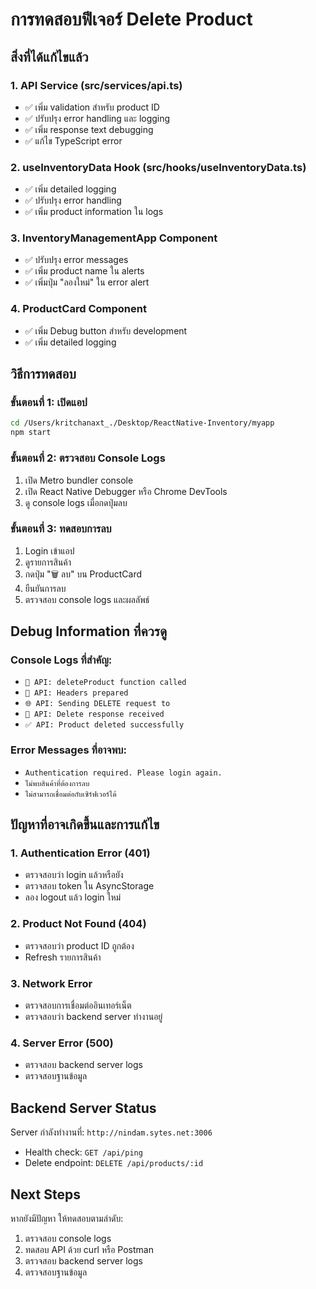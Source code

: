# การทดสอบฟีเจอร์ Delete Product

## สิ่งที่ได้แก้ไขแล้ว

### 1. API Service (src/services/api.ts)
- ✅ เพิ่ม validation สำหรับ product ID
- ✅ ปรับปรุง error handling และ logging
- ✅ เพิ่ม response text debugging
- ✅ แก้ไข TypeScript error

### 2. useInventoryData Hook (src/hooks/useInventoryData.ts)
- ✅ เพิ่ม detailed logging
- ✅ ปรับปรุง error handling
- ✅ เพิ่ม product information ใน logs

### 3. InventoryManagementApp Component
- ✅ ปรับปรุง error messages
- ✅ เพิ่ม product name ใน alerts
- ✅ เพิ่มปุ่ม "ลองใหม่" ใน error alert

### 4. ProductCard Component
- ✅ เพิ่ม Debug button สำหรับ development
- ✅ เพิ่ม detailed logging

## วิธีการทดสอบ

### ขั้นตอนที่ 1: เปิดแอป
```bash
cd /Users/kritchanaxt_./Desktop/ReactNative-Inventory/myapp
npm start
```

### ขั้นตอนที่ 2: ตรวจสอบ Console Logs
1. เปิด Metro bundler console
2. เปิด React Native Debugger หรือ Chrome DevTools
3. ดู console logs เมื่อกดปุ่มลบ

### ขั้นตอนที่ 3: ทดสอบการลบ
1. Login เข้าแอป
2. ดูรายการสินค้า
3. กดปุ่ม "🗑️ ลบ" บน ProductCard
4. ยืนยันการลบ
5. ตรวจสอบ console logs และผลลัพธ์

## Debug Information ที่ควรดู

### Console Logs ที่สำคัญ:
- `🚀 API: deleteProduct function called`
- `🔑 API: Headers prepared`
- `🌐 API: Sending DELETE request to`
- `📡 API: Delete response received`
- `✅ API: Product deleted successfully`

### Error Messages ที่อาจพบ:
- `Authentication required. Please login again.`
- `ไม่พบสินค้าที่ต้องการลบ`
- `ไม่สามารถเชื่อมต่อกับเซิร์ฟเวอร์ได้`

## ปัญหาที่อาจเกิดขึ้นและการแก้ไข

### 1. Authentication Error (401)
- ตรวจสอบว่า login แล้วหรือยัง
- ตรวจสอบ token ใน AsyncStorage
- ลอง logout แล้ว login ใหม่

### 2. Product Not Found (404)
- ตรวจสอบว่า product ID ถูกต้อง
- Refresh รายการสินค้า

### 3. Network Error
- ตรวจสอบการเชื่อมต่ออินเทอร์เน็ต
- ตรวจสอบว่า backend server ทำงานอยู่

### 4. Server Error (500)
- ตรวจสอบ backend server logs
- ตรวจสอบฐานข้อมูล

## Backend Server Status
Server กำลังทำงานที่: `http://nindam.sytes.net:3006`
- Health check: `GET /api/ping`
- Delete endpoint: `DELETE /api/products/:id`

## Next Steps
หากยังมีปัญหา ให้ทดสอบตามลำดับ:
1. ตรวจสอบ console logs
2. ทดสอบ API ด้วย curl หรือ Postman
3. ตรวจสอบ backend server logs
4. ตรวจสอบฐานข้อมูล